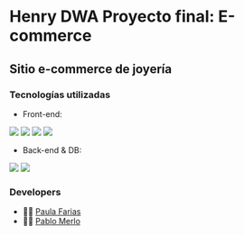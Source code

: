 # Henry DWA Proyecto final: E-commerce

## Sitio e-commerce de joyería

### Tecnologías utilizadas

- Front-end:

<a src="https://developer.mozilla.org/docs/Web/HTML"><img src="https://www.vectorlogo.zone/logos/w3_html5/w3_html5-ar21.svg"></a>
<a src="https://www.w3.org/Style/CSS/Overview.en.html"><img src="https://www.vectorlogo.zone/logos/w3_css/w3_css-ar21.svg"></a>
<a src="https://react.dev/"><img src="https://www.vectorlogo.zone/logos/reactjs/reactjs-ar21.svg"></a>
<a src="https://developer.mozilla.org/docs/Web/JavaScript"><img src="https://www.vectorlogo.zone/logos/javascript/javascript-ar21.svg"></a>

- Back-end & DB:

<a src="https://nodejs.org/"><img src="https://www.vectorlogo.zone/logos/nodejs/nodejs-ar21.svg"></a>
<a src="https://www.postgresql.org/"><img src="https://www.vectorlogo.zone/logos/postgresql/postgresql-ar21.svg"></a>


### Developers

- 👩‍💻 [Paula Farias](https://linkedin.com/in/paulafarias)
- 👨‍💻 [Pablo Merlo]()


